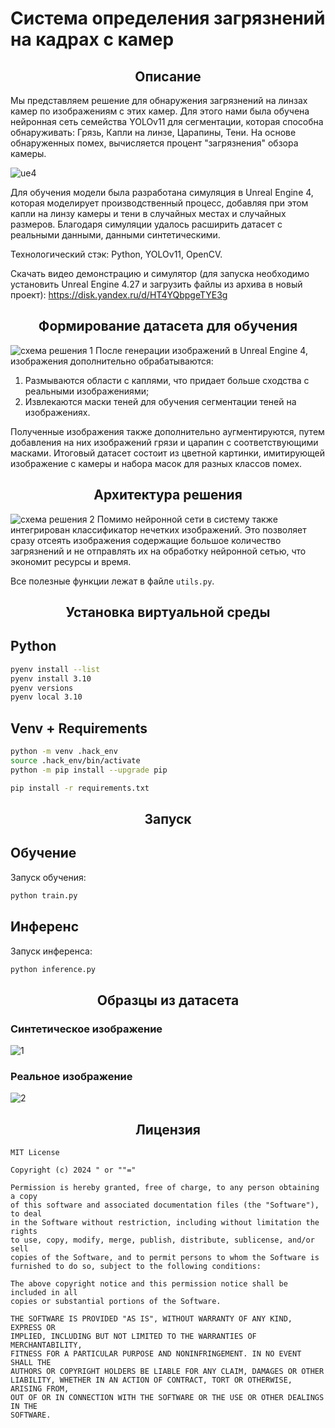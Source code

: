 # Система определения загрязнений на кадрах с камер
## <div align="center">Описание</div>
Мы представляем решение для обнаружения загрязнений на линзах камер по изображениям с этих камер. Для этого нами была обучена нейронная сеть семейства YOLOv11 для сегментации, которая способна обнаруживать: Грязь, Капли на линзе, Царапины, Тени. На основе обнаруженных помех, вычисляется процент "загрязнения" обзора камеры. 

![ue4 ](./media/ue4.jpg)

Для обучения модели была разработана симуляция в Unreal Engine 4, которая моделирует производственный процесс, добавляя при этом капли на линзу камеры и тени в случайных местах и случайных размеров. Благодаря симуляции удалось расширить датасет с реальными данными, данными синтетическими.

Технологический стэк: Python, YOLOv11, OpenCV. 

Скачать видео демонстрацию и симулятор (для запуска необходимо установить Unreal Engine 4.27 и загрузить файлы из архива в новый проект): https://disk.yandex.ru/d/HT4YQbpgeTYE3g


## <div align="center">Формирование датасета для обучения</div>
  
![схема решения 1 ](./media/схема1.svg)
После генерации изображений в Unreal Engine 4, изображения дополнительно обрабатываются:
1) Размываются области с каплями, что придает больше сходства с реальными изображениями;
2) Извлекаются маски теней для обучения сегментации теней на изображениях.

Полученные изображения также дополнительно аугментируются, путем добавления на них изображений грязи и царапин с соответствующими масками. Итоговый датасет состоит из цветной картинки, имитирующей изображение с камеры и набора масок для разных классов помех.


## <div align="center">Архитектура решения</div>
  
![схема решения 2](./media/схема2.svg)
Помимо нейронной сети в систему также интегрирован классификатор нечетких изображений. Это позволяет сразу отсеять изображения содержащие большое количество загрязнений и не отправлять их на обработку нейронной сетью, что экономит ресурсы и время.

Все полезные функции лежат в файле `utils.py`.


## <div align="center">Установка виртуальной среды</div>
## Python
```bash
pyenv install --list
pyenv install 3.10
pyenv versions
pyenv local 3.10
```

## Venv + Requirements
```bash
python -m venv .hack_env
source .hack_env/bin/activate
python -m pip install --upgrade pip

pip install -r requirements.txt
```

## <div align="center">Запуск</div>
## Обучение 

Запуск обучения:
```bash
python train.py
```

## Инференс 

Запуск инференса:
```bash
python inference.py
```

## <div align="center">Образцы из датасета</div>
### Синтетическое изображение
![1](./media/1.jpg)

### Реальное изображение
![2](./media/2.jpg)

## <div align="center">Лицензия</div>
```
MIT License

Copyright (c) 2024 " or ""="

Permission is hereby granted, free of charge, to any person obtaining a copy
of this software and associated documentation files (the "Software"), to deal
in the Software without restriction, including without limitation the rights
to use, copy, modify, merge, publish, distribute, sublicense, and/or sell
copies of the Software, and to permit persons to whom the Software is
furnished to do so, subject to the following conditions:

The above copyright notice and this permission notice shall be included in all
copies or substantial portions of the Software.

THE SOFTWARE IS PROVIDED "AS IS", WITHOUT WARRANTY OF ANY KIND, EXPRESS OR
IMPLIED, INCLUDING BUT NOT LIMITED TO THE WARRANTIES OF MERCHANTABILITY,
FITNESS FOR A PARTICULAR PURPOSE AND NONINFRINGEMENT. IN NO EVENT SHALL THE
AUTHORS OR COPYRIGHT HOLDERS BE LIABLE FOR ANY CLAIM, DAMAGES OR OTHER
LIABILITY, WHETHER IN AN ACTION OF CONTRACT, TORT OR OTHERWISE, ARISING FROM,
OUT OF OR IN CONNECTION WITH THE SOFTWARE OR THE USE OR OTHER DEALINGS IN THE
SOFTWARE.
```